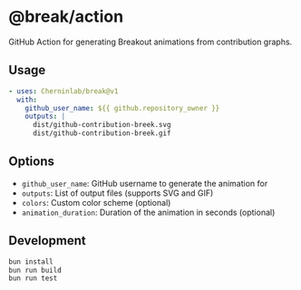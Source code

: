 # @break/action

GitHub Action for generating Breakout animations from contribution graphs.

## Usage

```yaml
- uses: Cherninlab/break@v1
  with:
    github_user_name: ${{ github.repository_owner }}
    outputs: |
      dist/github-contribution-breek.svg
      dist/github-contribution-breek.gif
```

## Options

- `github_user_name`: GitHub username to generate the animation for
- `outputs`: List of output files (supports SVG and GIF)
- `colors`: Custom color scheme (optional)
- `animation_duration`: Duration of the animation in seconds (optional)

## Development

```bash
bun install
bun run build
bun run test
```
